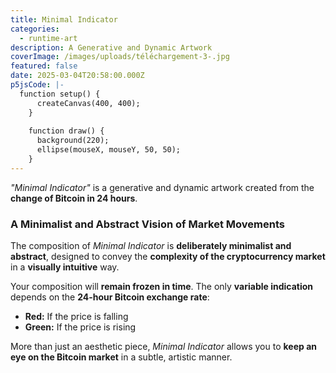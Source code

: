 ```yaml
---
title: Minimal Indicator
categories:
  - runtime-art
description: A Generative and Dynamic Artwork
coverImage: /images/uploads/téléchargement-3-.jpg
featured: false
date: 2025-03-04T20:58:00.000Z
p5jsCode: |-
  function setup() {
      createCanvas(400, 400);
    }
    
    function draw() {
      background(220);
      ellipse(mouseX, mouseY, 50, 50);
    }
---
```

*"Minimal Indicator"* is a generative and dynamic artwork created from the **change of Bitcoin in 24 hours**.  

### **A Minimalist and Abstract Vision of Market Movements**  
The composition of *Minimal Indicator* is **deliberately minimalist and abstract**, designed to convey the **complexity of the cryptocurrency market** in a **visually intuitive** way.  

Your composition will **remain frozen in time**. The only **variable indication** depends on the **24-hour Bitcoin exchange rate**:  
- **Red:** If the price is falling  
- **Green:** If the price is rising  

More than just an aesthetic piece, *Minimal Indicator* allows you to **keep an eye on the Bitcoin market** in a subtle, artistic manner.  
